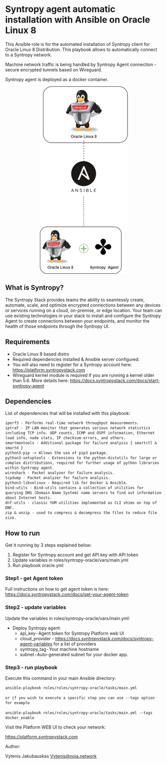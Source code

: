 # Syntropy agent automatic installation with Ansible on Oracle Linux 8

This Ansible role is for the automated installation of Syntropy client for Oracle Linux 8 Distribution. This playbook allows to automatically connect to a Syntropy network.

Machine network traffic is being handled by Syntropy Agent connection - secure encrypted tunnels based on Wireguard.

Syntropy agent is deployed as a docker container.

<center> <img src="img/syntropy_agent_oracle.png"> </center>


## What is Syntropy?

The Syntropy Stack provides teams the ability to seamlessly create, automate, scale, and optimize encrypted connections between any devices or services running on a cloud, on-premise, or edge location.
Your team can use existing technologies in your stack to install and configure the Syntropy Agent to create connections between your endpoints, and monitor the health of those endpoints through the Syntropy UI.

## Requirements

- Oracle Linux 8 based distro
- Required dependencies installed & Ansible server configured. 
- You will also need to register for a Syntropy account here: https://platform.syntropystack.com
- Wireguard kernel module is required if you are running a kernel older than 5.6. More details here: https://docs.syntropystack.com/docs/start-syntropy-agent

## Dependencies

List of dependencies that will be installed with this playbook:

```
iperf3 - Performs real-time network throughput measurements.
iptraf - IP LAN monitor that generates various network statistics including TCP info. UDP counts, ICMP and OSPF information, Ethernet load info, node stats, IP checksum errors, and others.
smartmontools - Additional package for failure analysis { smartctl & smartd }
python3-pip -> Allows the use of pip3 package.
python3-setuptools - Extensions to the python-distutils for large or complex distributions, required for further usage of python libraries within Syntropy agent.
wireshark - Packet analyzer for failure analysis.
tcpdump - Packet analyzer for failure analysis.
python3-libselinux - Required lib for Docker & Ansible.
bind-utils - Bind-utils contains a collection of utilities for querying DNS (Domain Name System) name servers to find out information about Internet hosts.
dnf-utils - classic YUM utilities implemented as CLI shims on top of DNF.
zip & unzip - used to compress & decompress the files to reduce file size.
```

## How to run

Get it running by 3 steps explained below:

1) Register for Syntropy account and get API key with API token
2) Update variables in roles/syntropy-oracle/vars/main.yml
3) Run playbook oracle.yml

### Step1 - get Agent token

Full instructions on how to get agent token is here: https://docs.syntropystack.com/docs/get-your-agent-token

### Step2 - update variables

Update the variables in roles/syntropy-oracle/vars/main.yml:

- Deploy Syntropy agent:
  - api_key - Agent token for Syntropy Platform web UI
  - cloud_provider - https://docs.syntropystack.com/docs/syntropy-agent-variables for a list of providers
  - syntropy_tag - Your machine hostname
  - subnet - Auto-generated subnet for your docker app.


### Step3 - run playbook


Execute this command in your main Ansible directory:
```
ansible-playbook roles/roles/syntropy-oracle/tasks/main.yml

or if you wish to execute a specific step you can use --tags option for example

ansible-playbook roles/roles/syntropy-oracle/tasks/main.yml --tags docker_enable
```


Visit the Platform WEB UI to check your network: 

https://platform.syntropystack.com

Author:

Vytenis Jakubauskas
Vytenis@noia.network